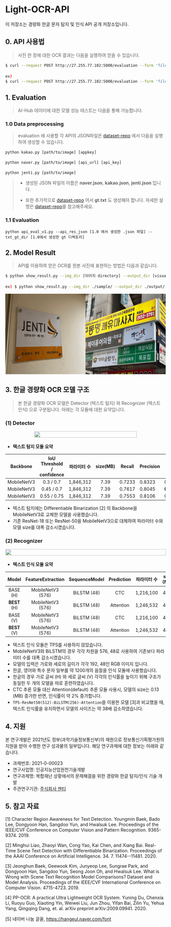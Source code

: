 # Light-OCR-API

이 저장소는 경량화 한글 문자 탐지 및 인식 API 공개 저장소입니다.

## 0. API 사용법

> 사진 한 장에 대한 OCR 결과는 다음을 실행하여 얻을 수 있습니다.

  ```bash
  $ curl --request POST http://27.255.77.102:5000/evaluation --form 'file=@[소스 이미지]'
  
  ex)
  $ curl --request POST http://27.255.77.102:5000/evaluation --form 'file=@sample_image.jpg'
  ```



## 1. Evaluation

> AI-Hub 데이터에 대한 모델 성능 테스트는 다음을 통해 가능합니다.

### 1.0 Data preprocessing

> evaluation 에 사용할 각 API의 JSON파일은 [dataset-repo](https://github.com/jentiai/Korean-Light-OCR-Data) 에서 다음을 실행하여 생성할 수 있습니다.

```
python kakao.py [path/to/image] [appkey]

python naver.py [path/to/image] [api_url] [api_key]
 
python jenti.py [path/to/image]
```

> * 생성된 JSON 파일의 이름은 **naver.json**, **kakao.json**, **jenti.json** 입니다.
>
> * 또한 추가적으로  [dataset-repo](https://github.com/jentiai/Korean-Light-OCR-Data) 어서 **gt.txt** 도 생성해야 합니다. 자세한 설명은  [dataset-repo](https://github.com/jentiai/Korean-Light-OCR-Data)를 참고해주세요.

### 1.1 Evaluation

```
python api_eval_v1.py --api_res_json [1.0 에서 생성한 .json 파일] --txt_gt_dir [1.0에서 생성한 gt 디렉토리]
```



## 2. Model Result

> API를 이용하여 얻은 OCR를 원본 사진에 표현하는 방법은 다음과 같습니다. 

  ```bash
  $ python show_result.py --img_dir [이미지 directory] --output_dir [visualize할 이미지가 저장될 위치]

ex) $ python show_result.py --img_dir ./sample/ --output_dir ./output/
  ```

![viz1](./Figures/detection_result.gif)



## 3. 한글 경량화 OCR 모델 구조
> 본 한글 경량화 OCR 모델은 Detector (텍스트 탐지) 와  Recognizer (텍스트 인식) 으로 구분됩니다. 아래는 각 모듈에 대한 요약입니다. 

### (1) Detector
<center>
    <img src= "https://user-images.githubusercontent.com/55676509/145774041-72dc110e-d5e7-464f-93c9-5d927f8c65ba.PNG" width = "80%" height = "80%">
</center>

- **텍스트 탐지 모듈 요약**



| Backbone | IoU Threshold / confidence | 파라미터 수 | size(MB) | Recall  | Precision | F1 |
| :---: | :---: | :---: | :---: | :---: | ----- | :---: |
| MobileNetV3 | 0.3 / 0.7 | 1,846,312 | 7.39 | 0.7233 | 0.8323 | 0.7739 |
| MobileNetV3 | 0.45 / 0.7 | 1,846,312 | 7.39 | 0.7617 | 0.8045 | **0.7825** |
| MobileNetV3 | 0.55 / 0.75 | 1,846,312 | 7.39 | 0.7553 | 0.8106 | 0.7820 |

* 텍스트 탐지에는 Differentiable Binarization [2] 의 Backbone을 MobileNetV3로 교체한 모델을 사용했습니다.
* 기존 ResNet-18 또는 ResNet-50을 MobileNetV3으로 대체하여 파라미터 수와 모델 size를 대폭 감소시켰습니다.


### (2) Recognizer
<center>
    <img src ="https://user-images.githubusercontent.com/55676509/145774122-6d2cf8b4-e701-46d3-a725-44b59f2b790f.PNG" width = "100%" height = "10%">
</center>

- **텍스트 인식 모듈 요약**



| Model | FeatureExtraction | SequenceModel | Prediction | 파라미터 수 | size (MB) | 정확도 (%)|
| :---: | :---: | :---: |:---: | :---: | :---: | :---: |
| BASE (H) | MobileNetV3 (576) | BiLSTM (48) | CTC | 1,216,100 | 4.86 | 88.524 |
| **BEST** (H) | MobileNetV3 (576) | BiLSTM (48) | Attention | 1,246,532 | 4.99 | **90.709** |
| BASE (V) | MobileNetV3 (576) | BiLSTM (48) | CTC | 1,216,100 | 4.86 | 87.234 |
| **BEST** (V) | MobileNetV3 (576) | BiLSTM (48) | Attention | 1,246,532 | 4.99 | **89.821** |

* 텍스트 인식 모듈은 TPS를 사용하지 않았습니다.
* MobileNetV3와 BiLSTM의 경우 각각 차원을 576, 48로 사용하여 기존보다 파라미터 수를 대폭 감소시켰습니다.
* 모델의 입력은 가로와 세로의 길이가 각각 192, 48인 RGB 이미지 입니다.
* 한글, 영어와 특수 문자 일부를 약 1200개의 음절을 인식 모듈에 사용했습니다.
* 한글의 경우 가로 글씨 (H) 와 세로 글씨 (V) 각각의 인식률을 높이기 위해 구조가 동일한 두 개의 모델을 따로 훈련하였습니다.
* CTC 추론 모듈 대신 Attention(default) 추론 모듈 사용시, 모델의 size는 0.13 (MB) 증가한 반면, 인식률이 약 2% 증가합니다.
* ``TPS-ResNet50(512)-BiLSTM(256)-Attention``을 이용한 모델 [3]과 비교했을 때, 텍스트 인식률을 유지하면서 모델의 사이즈는 약 38배 감소하였습니다.

## 4. 지원

본 연구개발은 2021년도 정부(과학기술정보통신부)의 재원으로 정보통신기획평가원의 지원을 받아 수행한 연구 성과물의 일부입니다. 해당 연구과제에 대한 정보는 아래와 같습니다.

* 과제번호: 2021-0-00023
* 연구사업명: 인공지능산업원천기술개발
* 연구과제명: 복합재난 상황에서의 문제해결을 위한 경량화 한글 탐지/인식 기술 개발
* 주관연구기관: [주식회사 젠티](http://jenti.ai/)

## 5. 참고 자료

[1] Character Region Awareness for Text Detection.
   Youngmin Baek, Bado Lee, Dongyoon Han, Sangdoo Yun, and Hwalsuk Lee.
  Proceedings of the IEEE/CVF Conference on Computer Vision and Pattern Recognition.
  9365-9374. 2019.

[2] Minghui Liao, Zhaoyi Wan, Cong Yao, Kai Chen,  and Xiang Bai. Real-Time Scene Text Detection with Differentiable Binarization.
  Proceedings of the AAAI Conference on Artificial Intelligence. 34. 7. 11474--11481. 2020.

[3] Jeonghun Baek, Geewook Kim, Junyeop Lee, Sungrae Park, and Dongyoon Han, Sangdoo Yun, Seong Joon Oh, and Hwalsuk Lee. What is Wrong with Scene Text Recognition Model Comparisons? Dataset and Model Analysis. Proceedings of the IEEE/CVF International Conference on Computer Vision. 4715-4723. 2019.

[4] PP-OCR: A practical Ultra Lightweight OCR System.
  Yuning Du, Chenxia Li, Ruoyu Guo, Xiaoting Yin, Weiwei Liu, Jun Zhou, Yifan Bai, Zilin Yu, Yehua Yang, Qingqing Dang, et. al. arXiv preprint arXiv:2009.09941. 2020.
 
[5] 네이버 나눔 글꼴, 
https://hangeul.naver.com/font
